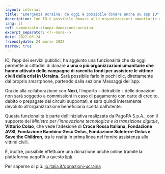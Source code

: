 ```yaml
---
layout: internal
title: "Emergenza Ucraina: da oggi è possibile donare anche su app IO"
description: Con IO è possibile donare alle organizzazioni umanitarie che assistono le vittime civili della crisi in Ucraina
lang: it
ref: comunicato-stampa-donazione-ucraina
excerpt_separator: <!--more-->
date: 2022-03-24
friendlydate: 24 marzo 2022
narrow: true
---
```


IO, l’app dei servizi pubblici, ha aggiunto una funzionalità che da oggi permette ai cittadini di donare **a una o più organizzazioni umanitarie che hanno attivato delle campagne di raccolta fondi per assistere le vittime civili della crisi in Ucraina**. Sarà possibile farlo in pochi clic, direttamente dal proprio smartphone, partendo dalla sezione Messaggi dell’app.

Grazie alla collaborazione con **Nexi**, l’importo - detraibile - delle donazioni non sarà soggetto a commissioni in caso di pagamento con carte di credito, debito o prepagate dei circuiti supportati, e sarà quindi interamente devoluto all’organizzazione beneficiaria scelta dall’utente.

Questa funzionalità è parte dell’iniziativa realizzata da PagoPA S.p.A., con il supporto del _Ministro per l’innovazione tecnologica e la transizione digitale_, **Vittorio Colao**, che vede l’adesione di **Croce Rossa Italiana, Fondazione AVSI, Fondazione Bambino Gesù Onlus, Fondazione Soleterre Onlus e Save the Children**, tra le realtà in prima linea nel fornire assistenza alle vittimi civili.

È, inoltre, possibile effettuare una donazione anche online tramite la piattaforma pagoPA a questo [link](https://checkout.pagopa.it/dona).

Per saperne di più: [io.italia.it/donazioni-ucraina](https://io.italia.it/donazioni-ucraina/)
